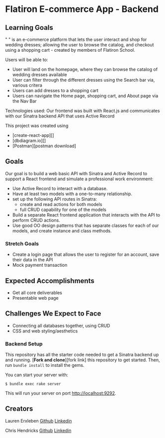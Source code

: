# Flatiron E-commerce App - Backend

## Learning Goals

" " is an e-commerce platform that lets the user interact and shop for wedding dresses; allowing the user to browse the catalog, and checkout using a shopping cart - created by members of Flatiron School.

Users will be able to:

* User will land on the homepage, where they can browse the catalog of wedding dresses available 
* User can filter through the different dresses using the Search bar via, various critera
* Users can add dresses to a shopping cart 
* Users can navigate the Home page, shopping cart, and About page via the Nav Bar

Technologies used: Our frontend was built with React.js and communicates with our Sinatra backend API that uses Active Record

This project was created using 
- [create-react-app][]
- [dbdiagram.io][]
- [Postman][postman download]

## Goals

Our goal is to build a web basic API with Sinatra and Active Record to support a React frontend and simulate a professional work environment:

* Use Active Record to interact with a database.
* Have at least two models with a one-to-many relationship.
* set up the following API routes in Sinatra:
  - create and read actions for both models
  - full CRUD capability for one of the models
* Build a separate React frontend application that interacts with the API to perform CRUD actions.
* Use good OO design patterns that has separate classes for each of our models, and create instance and class methods.

### Stretch Goals

* Create a login page that allows the user to register for an account, save their data in the API
* Mock payment transaction

## Expected Accomplishments

* Get all core deliverables
* Presentable web page 

## Challenges We Expect to Face

* Connecting all databases together, using CRUD
* CSS and web styling/aesthetics

### Backend Setup

This repository has all the starter code needed to get a Sinatra backend up and
running. [**Fork and clone**][fork link] this repository to get started. Then, run
`bundle install` to install the gems.

You can start your server with:

```console
$ bundle exec rake server
```

This will run your server on port
[http://localhost:9292](http://localhost:9292).

<!-- ## Project Tips

- This project is intended to focus more on the backend than the frontend, so
  try and keep the React side of things relatively simple. Focus on working with
  Active Record and performing CRUD actions. What are some interesting queries you can write? What kinds of questions can you ask of your data?
- Once you have a project idea, come up with a domain model and decide what
  relationships exist between the models in your application. Use a tool like
  [dbdiagram.io][] to help visualize your models.
- Decide on your API endpoints. What data should they return? What kind of CRUD
  action should they perform? What data do they need from the client?
- Use [Postman][postman download] to test your endpoints.
- Use `binding.pry` to debug your requests on the server. It's very helpful to use a
  `binding.pry` in your controller within a route to see what `params` are being
  sent.
- Use the [Network Tab in the Dev Tools][network tab] in the frontend to debug
  your requests. -->

Creators
---
Lauren Erxleben [Github](https://github.com/laurennoelle)  [Linkedin](www.linkedin.com/in/lauren-erxleben) 

Chris Hendricks [Github]()  [Linkedin]() 